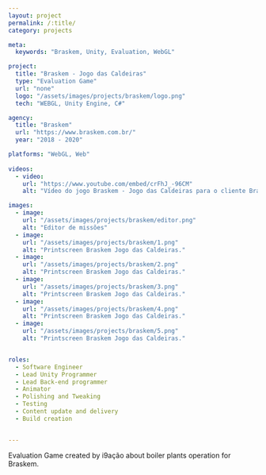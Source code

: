 ```yaml
---
layout: project
permalink: /:title/
category: projects

meta:
  keywords: "Braskem, Unity, Evaluation, WebGL"

project:
  title: "Braskem - Jogo das Caldeiras"
  type: "Evaluation Game"
  url: "none"
  logo: "/assets/images/projects/braskem/logo.png"
  tech: "WEBGL, Unity Engine, C#"

agency:
  title: "Braskem"
  url: "https://www.braskem.com.br/"
  year: "2018 - 2020"

platforms: "WebGL, Web"
  
videos:
  - video:
    url: "https://www.youtube.com/embed/crFhJ_-96CM"
    alt: "Vídeo do jogo Braskem - Jogo das Caldeiras para o cliente Braskem."

images:
  - image:
    url: "/assets/images/projects/braskem/editor.png"
    alt: "Editor de missões"
  - image:
    url: "/assets/images/projects/braskem/1.png"
    alt: "Printscreen Braskem Jogo das Caldeiras."
  - image:
    url: "/assets/images/projects/braskem/2.png"
    alt: "Printscreen Braskem Jogo das Caldeiras."
  - image:
    url: "/assets/images/projects/braskem/3.png"
    alt: "Printscreen Braskem Jogo das Caldeiras."
  - image:
    url: "/assets/images/projects/braskem/4.png"
    alt: "Printscreen Braskem Jogo das Caldeiras."
  - image:
    url: "/assets/images/projects/braskem/5.png"
    alt: "Printscreen Braskem Jogo das Caldeiras."


roles:
  - Software Engineer
  - Lead Unity Programmer
  - Lead Back-end programmer
  - Animator
  - Polishing and Tweaking
  - Testing
  - Content update and delivery
  - Build creation


---
```

<p>Evaluation Game created by i9ação about boiler plants operation for Braskem.